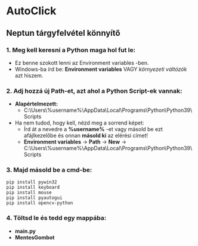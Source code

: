 # AutoClick
## Neptun tárgyfelvétel könnyítő


### 1. Meg kell keresni a Python maga hol fut le:
* Ez benne szokott lenni az Environment variables -ben.
* Windows-ba írd be: **Environment variables** VAGY *környezeti váltózók* azt hiszem.

### 2. Adj hozzá új **Path**-et, azt ahol a Python Script-ek vannak:
* **Alapértelmezett:**
	* C:\Users\\%username%\AppData\Local\Programs\Python\Python39\Scripts 
* Ha nem tudod, hogy kell, nézd meg a sorrend képet:
	* Írd át a nevedre a **%username%** -et vagy másold be ezt afájlkezelőbe és onnan **másold ki** az elérési címet!
	* **Environment variables** -> **Path** -> **New** -> C:\Users\\%username%\AppData\Local\Programs\Python\Python39\Scripts

### 3. Majd másold be a cmd-be:
	pip install pywin32
	pip install keyboard
	pip install mouse
	pip install pyautogui
	pip install opencv-python
 
 ### 4. Töltsd le és tedd egy mappába:
 * **main.py**
 * **MentesGombot**
 	
 
